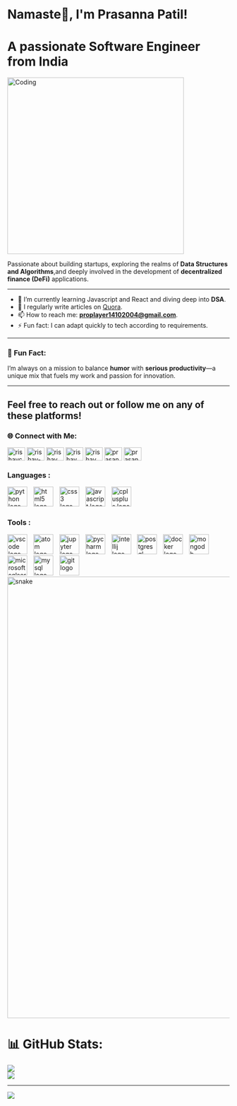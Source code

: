  # Namaste👋, I'm Prasanna Patil!
  # A passionate Software Engineer from India
<img align="center" alt="Coding" width="400" src="https://cdn.dribbble.com/users/1162077/screenshots/3848914/programmer.gif">

Passionate about building startups, exploring the realms of **Data Structures and Algorithms**,and deeply involved in the development of **decentralized finance (DeFi)** applications.

---

- 🌱 I’m currently learning Javascript and React and diving deep into **DSA**.
- 📝 I regularly write articles on [Quora](https://www.quora.com/profile/Prasanna-Patil-70).
- 📫 How to reach me: **proplayer14102004@gmail.com**.
- ⚡ Fun fact: I can adapt quickly to tech according to requirements.

---

### 🎯 Fun Fact:
I’m always on a mission to balance **humor** with **serious productivity**—a unique mix that fuels my work and passion for innovation.

---
Feel free to reach out or follow me on any of these platforms!
---
<h3 align="left">🌐 Connect with Me:</h3>
<p align="left">
<a href="https://x.com/PrasannaPatil10" target="blank"><img align="center" src="https://raw.githubusercontent.com/rahuldkjain/github-profile-readme-generator/master/src/images/icons/Social/twitter.svg" alt="rishavchanda" height="30" width="40" /></a>
<a href="https://www.linkedin.com/in/prasanna-patil-3a1280269/" target="blank"><img align="center" src="https://raw.githubusercontent.com/rahuldkjain/github-profile-readme-generator/master/src/images/icons/Social/linked-in-alt.svg" alt="rishav-chanda-b89a791b3" height="30" width="40" /></a>
<a href="https://www.instagram.com/prasannapatil91/" target="blank"><img align="center" src="https://raw.githubusercontent.com/rahuldkjain/github-profile-readme-generator/master/src/images/icons/Social/instagram.svg" alt="rishav_chanda" height="30" width="40" /></a>
<a href="https://leetcode.com/u/prasanna6774/" target="blank"><img align="center" src="https://cdn.iconscout.com/icon/free/png-256/free-leetcode-logo-icon-download-in-svg-png-gif-file-formats--technology-social-media-vol-4-pack-logos-icons-2944960.png" alt="rishav_chanda" height="30" width="40" /></a>
<a href="https://www.youtube.com/@CodingKarleBKL-lj3hx" target="blank"><img align="center" src="https://raw.githubusercontent.com/rahuldkjain/github-profile-readme-generator/master/src/images/icons/Social/youtube.svg" alt="rishav chanda" height="30" width="40" /></a>
<a href="https://www.naukri.com/code360/profile/65fd0409-b40a-424b-96bb-caca67db1978" target="blank"><img align="center" src="https://encrypted-tbn0.gstatic.com/images?q=tbn:ANd9GcRBLcjwNqSZsT_Yss9V3RJRVWslVY7fbM6bKflN0TaYG-7rjwGXBVydrQNb3b8zaUf5JrA&usqp=CAU" alt="prasanna" height="30" width="40" /></a>
<a href="https://codeforces.com/profile/prasanna6774" target="blank"><img align="center" src="https://img.icons8.com/?size=160&id=GO78dOMqYNlA&format=png" alt="prasanna" height="30" width="40" /></a>

</p>

<h3 align="left">Languages :</h3>
<div align="left">
  <img src="https://cdn.jsdelivr.net/gh/devicons/devicon/icons/python/python-original.svg" height="45" alt="python logo"  />
  <img width="6" />
  <img src="https://cdn.jsdelivr.net/gh/devicons/devicon/icons/html5/html5-original.svg" height="45" alt="html5 logo"  />
  <img width="6" />
  <img src="https://cdn.jsdelivr.net/gh/devicons/devicon/icons/css3/css3-original.svg" height="45" alt="css3 logo"  />
  <img width="6" />
  <img src="https://cdn.jsdelivr.net/gh/devicons/devicon/icons/javascript/javascript-original.svg" height="45" alt="javascript logo"  />
  <img width="6" />
  <img src="https://cdn.jsdelivr.net/gh/devicons/devicon/icons/cplusplus/cplusplus-original.svg" height="45" alt="cplusplus logo"  />
</div>

###

<h3 align="left">Tools :</h3>
<div align="left">
  <img src="https://cdn.jsdelivr.net/gh/devicons/devicon/icons/vscode/vscode-original.svg" height="45" alt="vscode logo"  />
  <img width="6" />
  <img src="https://cdn.jsdelivr.net/gh/devicons/devicon/icons/atom/atom-original.svg" height="45" alt="atom logo"  />
  <img width="6" />
  <img src="https://cdn.jsdelivr.net/gh/devicons/devicon/icons/jupyter/jupyter-original.svg" height="45" alt="jupyter logo"  />
  <img width="6" />
  <img src="https://cdn.jsdelivr.net/gh/devicons/devicon/icons/pycharm/pycharm-original.svg" height="45" alt="pycharm logo"  />
  <img width="6" />
  <img src="https://cdn.jsdelivr.net/gh/devicons/devicon/icons/intellij/intellij-original.svg" height="45" alt="intellij logo"  />
  <img width="6" />
  <img src="https://cdn.jsdelivr.net/gh/devicons/devicon/icons/postgresql/postgresql-original.svg" height="45" alt="postgresql logo"  />
  <img width="6" />
  <img src="https://cdn.jsdelivr.net/gh/devicons/devicon/icons/docker/docker-original.svg" height="45" alt="docker logo"  />
  <img width="6" />
  <img src="https://cdn.jsdelivr.net/gh/devicons/devicon/icons/mongodb/mongodb-original.svg" height="45" alt="mongodb logo"  />
  <img width="6" />
  <img src="https://cdn.jsdelivr.net/gh/devicons/devicon/icons/microsoftsqlserver/microsoftsqlserver-plain.svg" height="45" alt="microsoftsqlserver logo"  />
  <img width="6" />
  <img src="https://cdn.jsdelivr.net/gh/devicons/devicon/icons/mysql/mysql-original.svg" height="45" alt="mysql logo"  />
  <img width="6" />
  <img src="https://cdn.jsdelivr.net/gh/devicons/devicon/icons/git/git-original.svg" height="45" alt="git logo"  />
</div>



 <img width="1000" src="assets/github-snake.svg" alt="snake"/>
</p>


# 📊 GitHub Stats:
![](https://github-readme-streak-stats.herokuapp.com/?user=prasannazzz&theme=rose_pine&hide_border=false)<br/>
![](https://github-readme-stats.vercel.app/api/top-langs/?username=prasannazzz&theme=rose_pine&hide_border=false&include_all_commits=true&count_private=true&layout=compact)

---
[![](https://visitcount.itsvg.in/api?id=prasannazzz&icon=0&color=0)](https://visitcount.itsvg.in)

<!-- Proudly created with GPRM ( https://gprm.itsvg.in ) -->
